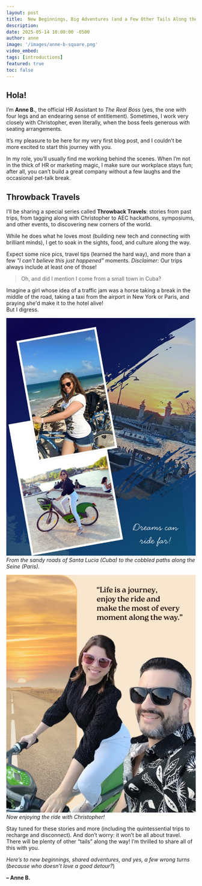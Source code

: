 ```yaml
---
layout: post
title:  New Beginnings, Big Adventures (and a Few Other Tails Along the Way)
description:
date: 2025-05-14 10:00:00 -0500
author: anne
image: '/images/anne-b-square.png'
video_embed: 
tags: [introductions]
featured: true
toc: false
---
```


## Hola!

I’m **Anne B.**, the official HR Assistant to *The Real Boss* (yes, the one with four legs and an endearing sense of entitlement). Sometimes, I work very closely with Christopher, even literally, when the boss feels generous with seating arrangements.

It’s my pleasure to be here for my very first blog post, and I couldn’t be more excited to start this journey with you.

In my role, you’ll usually find me working behind the scenes. When I’m not in the thick of HR or marketing magic, I make sure our workplace stays fun; after all, you can’t build a great company without a few laughs and the occasional pet-talk break.

## Throwback Travels

I’ll be sharing a special series called **Throwback Travels**: stories from past trips, from tagging along with Christopher to AEC hackathons, symposiums, and other events, to discovering new corners of the world. 

While he does what he loves most (building new tech and connecting with brilliant minds), I get to soak in the sights, food, and culture along the way.

Expect some nice pics, travel tips (learned the hard way), and more than a few *"I can't believe this just happened"* moments. *Disclaimer:* Our trips always include at least one of those!

>Oh, and did I mention I come from a small town in Cuba?  

Imagine a girl whose idea of a traffic jam was a horse taking a break in the middle of the road, taking a taxi from the airport in New York or Paris, and praying she'd make it to the hotel alive!  
But I digress.

![Anne Bicycle](images/anne-bicycle.jpg)
*From the sandy roads of Santa Lucia (Cuba) to the cobbled paths along the Seine (Paris).*


![Life is a Journey](images/life-is-journey.jpg) 
*Now enjoying the ride with Christopher!*


Stay tuned for these stories and more (including the quintessential trips to recharge and disconnect). And don’t worry: it won’t be all about travel. There will be plenty of other “tails” along the way!
I’m thrilled to share all of this with you.

*Here’s to new beginnings, shared adventures, and yes, a few wrong turns* (*because who doesn’t love a good detour?*)

**– Anne B.**
